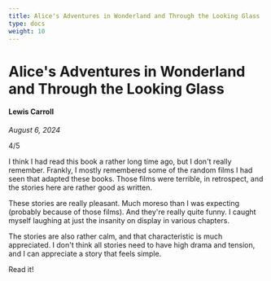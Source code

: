 ```yaml
---
title: Alice's Adventures in Wonderland and Through the Looking Glass
type: docs
weight: 10
---
```


# Alice's Adventures in Wonderland and Through the Looking Glass

#### Lewis Carroll

*August 6, 2024*

4/5

I think I had read this book a rather long time ago, but I don't really remember. Frankly, I mostly remembered some of the random films I had seen that adapted these books. Those films were terrible, in retrospect, and the stories here are rather good as written.  

These stories are really pleasant. Much moreso than I was expecting (probably because of those films). And they're really quite funny. I caught myself laughing at just the insanity on display in various chapters.  

The stories are also rather calm, and that characteristic is much appreciated. I don't think all stories need to have high drama and tension, and I can appreciate a story that feels simple.  

Read it!
